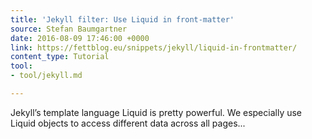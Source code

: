 ```yaml
---
title: 'Jekyll filter: Use Liquid in front-matter'
source: Stefan Baumgartner
date: 2016-08-09 17:46:00 +0000
link: https://fettblog.eu/snippets/jekyll/liquid-in-frontmatter/
content_type: Tutorial
tool:
- tool/jekyll.md

---
```

Jekyll’s template language Liquid is pretty powerful. We especially use Liquid objects to access different data across all pages...





